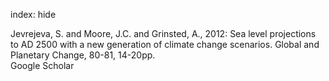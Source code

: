 index: hide

<div class="Citation">

  <div class="Citation-body">
    <div class="Citation-text">Jevrejeva, S. and Moore, J.C. and Grinsted, A., 2012: Sea level projections to AD 2500 with a new generation of climate change scenarios. <span class="Article-journal">Global and Planetary Change, </span><span class="Article-volume">80-81, </span>14-20pp.</div>
    <div class="Citation-links">
      <div class="CitationLink" data-href="https://scholar.google.com/scholar?q=Sea+level+projections+to+AD+2500+with+a+new+generation+of+climate+change+scenarios">
        <div class="CitationLink-icon CitationLink-Scholar"></div>
        <div class="CitationLink-text">Google Scholar</div>
      </div>
    </div>
  </div>
</div>


<div class="Citation-copy">

</div>